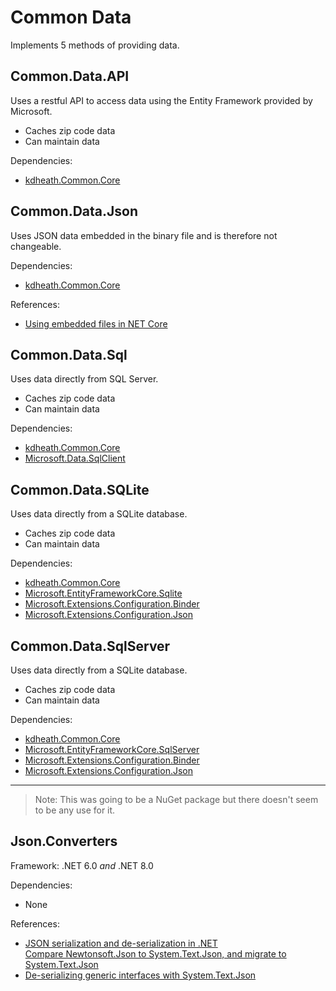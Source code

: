 # Common Data
Implements 5 methods of providing data.

## Common.Data.API
Uses a restful API to access data using the Entity Framework provided by Microsoft.

- Caches zip code data
- Can maintain data

Dependencies:
- [kdheath.Common.Core](https://www.nuget.org/packages/kdheath.Common.Core)

## Common.Data.Json
Uses JSON data embedded in the binary file and is therefore not changeable.

Dependencies:
- [kdheath.Common.Core](https://www.nuget.org/packages/kdheath.Common.Core)

References:
- [Using embedded files in NET Core](https://josef.codes/using-embedded-files-in-dotnet-core/)

## Common.Data.Sql
Uses data directly from SQL Server.

- Caches zip code data
- Can maintain data

Dependencies:
- [kdheath.Common.Core](https://www.nuget.org/packages/kdheath.Common.Core)
- [Microsoft.Data.SqlClient](https://www.nuget.org/packages/Microsoft.Data.SqlClient)

## Common.Data.SQLite
Uses data directly from a SQLite database.

- Caches zip code data
- Can maintain data

Dependencies:
- [kdheath.Common.Core](https://www.nuget.org/packages/kdheath.Common.Core)
- [Microsoft.EntityFrameworkCore.Sqlite](https://www.nuget.org/packages/Microsoft.EntityFrameworkCore.Sqlite)
- [Microsoft.Extensions.Configuration.Binder](https://www.nuget.org/packages/Microsoft.Extensions.Configuration.Binder)
- [Microsoft.Extensions.Configuration.Json](https://www.nuget.org/packages/Microsoft.Extensions.Configuration.Json)

## Common.Data.SqlServer
Uses data directly from a SQLite database.

- Caches zip code data
- Can maintain data

Dependencies:
- [kdheath.Common.Core](https://www.nuget.org/packages/kdheath.Common.Core)
- [Microsoft.EntityFrameworkCore.SqlServer](https://www.nuget.org/packages/Microsoft.EntityFrameworkCore.SqlServer)
- [Microsoft.Extensions.Configuration.Binder](https://www.nuget.org/packages/Microsoft.Extensions.Configuration.Binder)
- [Microsoft.Extensions.Configuration.Json](https://www.nuget.org/packages/Microsoft.Extensions.Configuration.Json)

---

> Note: This was going to be a NuGet package but there doesn't seem to be any use for it.
## Json.Converters
Framework: .NET 6.0 _and_ .NET 8.0

Dependencies:
- None

References:
- [JSON serialization and de-serialization in .NET](https://learn.microsoft.com/en-us/dotnet/standard/serialization/system-text-json/overview)\
[Compare Newtonsoft.Json to System.Text.Json, and migrate to System.Text.Json](https://learn.microsoft.com/en-us/dotnet/standard/serialization/system-text-json/migrate-from-newtonsoft)
- [De-serializing generic interfaces with System.Text.Json](https://www.mrlacey.com/2019/10/deserializing-generic-interfaces-with.html)